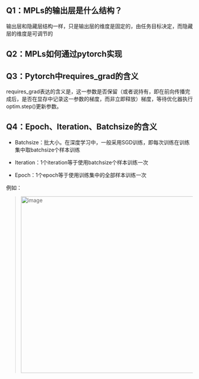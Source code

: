 ## Q1：MPLs的输出层是什么结构？

输出层和隐藏层结构一样，只是输出层的维度是固定的，由任务目标决定，而隐藏层的维度是可调节的

## Q2：MPLs如何通过pytorch实现

## Q3：Pytorch中requires_grad的含义

requires_grad表达的含义是，这一参数是否保留（或者说持有，即在前向传播完成后，是否在显存中记录这一参数的梯度，而非立即释放）梯度，等待优化器执行optim.step()更新参数。

## Q4：Epoch、Iteration、Batchsize的含义

+ Batchsize：批大小。在深度学习中，一般采用SGD训练，即每次训练在训练集中取batchsize个样本训练

+ Iteration：1个iteration等于使用batchsize个样本训练一次

+ Epoch：1个epoch等于使用训练集中的全部样本训练一次

例如：

> <img width="476" alt="image" src="https://github.com/user-attachments/assets/f783ce8c-f16b-4063-9935-c52f4d93e210">



